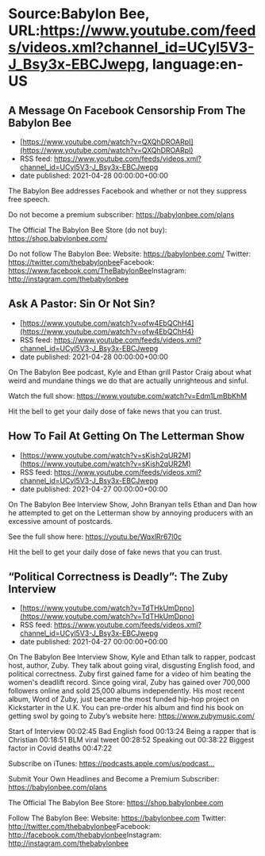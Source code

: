 # Source:Babylon Bee, URL:https://www.youtube.com/feeds/videos.xml?channel_id=UCyl5V3-J_Bsy3x-EBCJwepg, language:en-US

## A Message On Facebook Censorship From The Babylon Bee
 - [https://www.youtube.com/watch?v=QXQhDROARpI](https://www.youtube.com/watch?v=QXQhDROARpI)
 - RSS feed: https://www.youtube.com/feeds/videos.xml?channel_id=UCyl5V3-J_Bsy3x-EBCJwepg
 - date published: 2021-04-28 00:00:00+00:00

The Babylon Bee addresses Facebook and whether or not they suppress free speech.

Do not become a premium subscriber:  https://babylonbee.com/plans​

The Official The Babylon Bee Store (do not buy):  https://shop.babylonbee.com/​

Do not follow The Babylon Bee:
Website: https://babylonbee.com/​
Twitter: https://twitter.com/thebabylonbee​
Facebook: https://www.facebook.com/TheBabylonBee​
Instagram: http://instagram.com/thebabylonbee

## Ask A Pastor: Sin Or Not Sin?
 - [https://www.youtube.com/watch?v=ofw4EbQChH4](https://www.youtube.com/watch?v=ofw4EbQChH4)
 - RSS feed: https://www.youtube.com/feeds/videos.xml?channel_id=UCyl5V3-J_Bsy3x-EBCJwepg
 - date published: 2021-04-28 00:00:00+00:00

On The Babylon Bee podcast, Kyle and Ethan grill Pastor Craig about what weird and mundane things we do that are actually unrighteous and sinful.

Watch the full show: https://www.youtube.com/watch?v=Edm1LmBbKhM

Hit the bell to get your daily dose of fake news that you can trust.

## How To Fail At Getting On The Letterman Show
 - [https://www.youtube.com/watch?v=sKish2qUR2M](https://www.youtube.com/watch?v=sKish2qUR2M)
 - RSS feed: https://www.youtube.com/feeds/videos.xml?channel_id=UCyl5V3-J_Bsy3x-EBCJwepg
 - date published: 2021-04-27 00:00:00+00:00

On The Babylon Bee Interview Show, John Branyan tells Ethan and Dan how he attempted to get on the Letterman show by annoying producers with an excessive amount of postcards.

See the full show here: https://youtu.be/WqxlRr67l0c

Hit the bell to get your daily dose of fake news that you can trust.

## “Political Correctness is Deadly”: The Zuby Interview
 - [https://www.youtube.com/watch?v=TdTHkUmDpno](https://www.youtube.com/watch?v=TdTHkUmDpno)
 - RSS feed: https://www.youtube.com/feeds/videos.xml?channel_id=UCyl5V3-J_Bsy3x-EBCJwepg
 - date published: 2021-04-27 00:00:00+00:00

On The Babylon Bee Interview Show, Kyle and Ethan talk to rapper, podcast host, author, Zuby. They talk about going viral, disgusting English food, and political correctness. Zuby first gained fame for a video of him beating the women's deadlift record. Since going viral, Zuby has gained over 700,000 followers online and sold 25,000 albums independently. His most recent album, Word of Zuby, just became the most funded hip-hop project on Kickstarter in the U.K. You can pre-order his album and find his book on getting swol by going to Zuby’s website here: https://www.zubymusic.com/

Start of Interview 00:02:45
Bad English food 00:13:24
Being a rapper that is Christian 00:18:51
BLM viral tweet 00:28:52
Speaking out 00:38:22
Biggest factor in Covid deaths 00:47:22

Subscribe on iTunes: https://podcasts.apple.com/us/podcast...​

Submit Your Own Headlines and Become a Premium Subscriber: https://babylonbee.com/plans​​

The Official The Babylon Bee Store: https://shop.babylonbee.com​​

Follow The Babylon Bee:
Website: https://babylonbee.com​​
Twitter: http://twitter.com/thebabylonbee​​
Facebook: http://facebook.com/thebabylonbee​​
Instagram: http://instagram.com/thebabylonbee​


